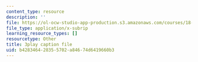 ```yaml
---
content_type: resource
description: ''
file: https://ol-ocw-studio-app-production.s3.amazonaws.com/courses/18-01sc-single-variable-calculus-fall-2010/b428346428355702a84674d6419660b3_BGE3wb7H2PA.vtt
file_type: application/x-subrip
learning_resource_types: []
resourcetype: Other
title: 3play caption file
uid: b4283464-2835-5702-a846-74d6419660b3
---
```

